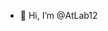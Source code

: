 - 👋 Hi, I’m @AtLab12

<!---
AtLab12/AtLab12 is a ✨ special ✨ repository because its `README.md` (this file) appears on your GitHub profile.
You can click the Preview link to take a look at your changes.
--->
